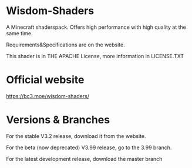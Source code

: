 # Wisdom-Shaders
A Minecraft shaderspack. Offers high performance with high quality at the same time.

Requirements&Specifications are on the website.

This shader is in THE APACHE License, more information in LICENSE.TXT

# Official website
https://bc3.moe/wisdom-shaders/

# Versions & Branches

For the stable V3.2 release, download it from the website.

For the beta (now deprecated) V3.99 release, go to the 3.99 branch.

For the latest development release, download the master branch
